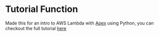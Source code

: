 # Tutorial Function

Made this for an intro to AWS Lambda with [Apex](//apex.run) using Python, you can checkout the full tutorial [here](//ryanwise.me/python-with-apex)